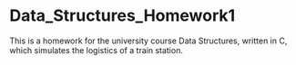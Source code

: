 # Data_Structures_Homework1
This is a homework for the university course Data Structures, written in C, which simulates the logistics of a train station.
